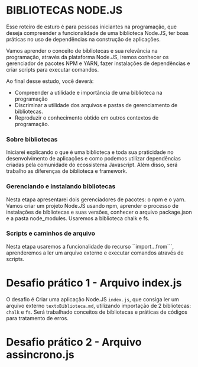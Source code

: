 # BIBLIOTECAS NODE.JS

Esse roteiro de esturo é para pessoas iniciantes na programação, que deseja compreender a funcionalidade de uma biblioteca Node.JS, ter boas práticas no uso de dependências na construção de aplicações. 
 
Vamos aprender o conceito de bibliotecas e sua relevância na programação, através da plataforma Node.JS, iremos conhecer os gerenciador de pacotes NPM e YARN, fazer instalações de dependências e criar scripts para executar comandos. 

Ao final desse estudo, você deverá: 

- Compreender a utilidade e importância de uma biblioteca na programação
- Discriminar a utilidade dos arquivos e pastas de gerenciamento de bibliotecas.
- Reproduzir o conhecimento obtido em outros contextos de programação.


### Sobre bibliotecas
 
Iniciarei explicando o que é uma biblioteca e toda sua praticidade no desenvolvimento de aplicações e como podemos utilizar dependências criadas pela comunidade do ecossistema Javascript. Além disso, será trabalho as diferenças de biblioteca e framework. 
 
### Gerenciando e instalando bibliotecas
 
Nesta etapa apresentarei dois gerenciadores de pacotes: o npm e o yarn.  Vamos criar um projeto Node.JS usando npm, aprender o processo de instalações de bibliotecas e suas versões, conhecer o arquivo package.json e a pasta node_modules. Usaremos a biblioteca chalk e fs.
 
### Scripts e caminhos de arquivo
 
Nesta etapa usaremos a funcionalidade do recurso ``import…from```, aprenderemos a ler um arquivo externo e executar comandos através de scripts. 

# Desafio prático 1 - Arquivo index.js

O desafio é Criar uma aplicação Node.JS ``index.js``, que consiga ler um arquivo externo ``textoBiblioteca.md``, utilizando importação de 2 bibliotecas: ``chalk`` e ``fs``. Será trabalhado conceitos de bibliotecas e práticas de códigos para tratamento de erros. 

# Desafio prático 2 - Arquivo assincrono.js





